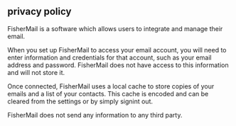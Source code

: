 ## privacy policy
FisherMail is a software which allows users to integrate and manage their email.

When you set up FisherMail to access your email account, you will need to enter information and credentials for that account, such as your email address and password. FisherMail does not have access to this information and will not store it.

Once connected, FisherMail uses a local cache to store copies of your emails and a list of your contacts. This cache is encoded and can be cleared from the settings or by simply signint out.

FisherMail does not send any information to any third party.
